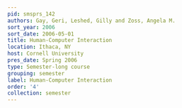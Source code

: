 ```yaml
---
pid: smsprs_142
authors: Gay, Geri, Leshed, Gilly and Zoss, Angela M.
sort_year: 2006
sort_date: 2006-05-01
title: Human-Computer Interaction
location: Ithaca, NY
host: Cornell University
pres_date: Spring 2006
type: Semester-long course
grouping: semester
label: Human-Computer Interaction
order: '4'
collection: semester
---
```

